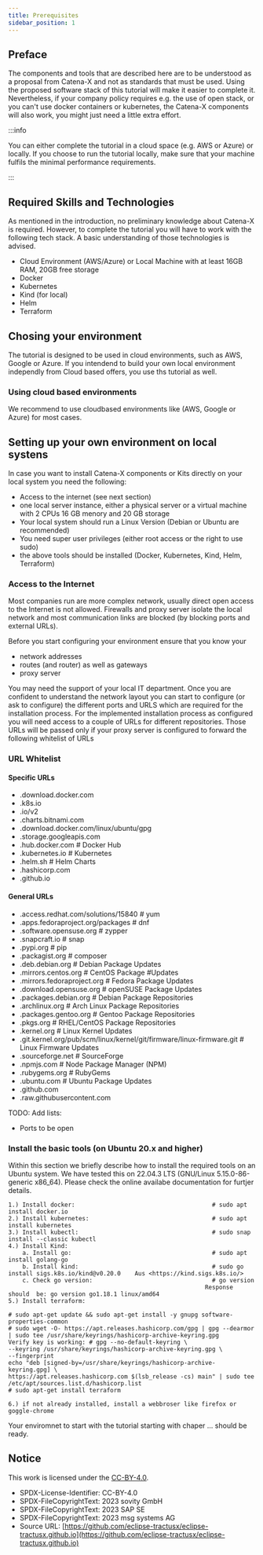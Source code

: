 ```yaml
---
title: Prerequisites
sidebar_position: 1
---
```



## Preface

The components and tools that are described here are to be understood as a proposal from Catena-X and not as standards that must be used. Using the proposed software stack of this tutorial will make it easier to complete it. Nevertheless, if your company policy requires e.g. the use of open stack, or you can't use docker containers or kubernetes, the Catena-X components will also work, you might just need a little extra effort.

:::info

You can either complete the tutorial in a cloud space (e.g. AWS or Azure) or locally. If you choose to run the tutorial locally, make sure that your machine fulfils the minimal performance requirements.

:::

## Required Skills and Technologies

As mentioned in the introduction, no preliminary knowledge about Catena-X is required. However, to complete the tutorial you will have to work with the following tech stack. A basic understanding of those technologies is advised.

- Cloud Environment (AWS/Azure) or Local Machine with at least 16GB RAM, 20GB free storage
- Docker
- Kubernetes
- Kind (for local)
- Helm
- Terraform


## Chosing your environment

The tutorial is designed to be used in cloud environments, such as AWS, Google or Azure. If you intendend to build your own local environment independly from Cloud based offers, you use ths tutorial as well.

### Using cloud based environments

We recommend to use cloudbased environments like (AWS, Google or Azure) for most cases. 

## Setting up your own environment on local systens

In case you want to install Catena-X components or Kits directly on your local system you need the following:

- Access to the internet (see next section)
- one local server instance, either a physical server or a virtual machine with 2 CPUs 16 GB menory and 20 GB storage
- Your local system should run a Linux Version (Debian or Ubuntu are recommended)
- You need super user privileges (either root access or the right to use sudo)
- the above tools should be installed (Docker, Kubernetes, Kind, Helm, Terraform)

### Access to the Internet

Most companies run are more complex network, usually direct open access to the Internet is not allowed. Firewalls and proxy server isolate the local network and most communication links are blocked (by blocking ports and external URLs).

Before you start configuring your environment ensure that you know your

- network addresses
- routes (and router) as well as gateways
- proxy server

You may need the support of your local IT department. Once you are confident to understand the network layout you can start to configure (or ask to configure) the different ports and URLS which are required for the installation process. For the implemented installation process as configured you will need access to a couple of URLs for different repositories. Those URLs will be passed only if your proxy server is configured to forward the following whitelist of URLs

### URL Whitelist

#### Specific URLs​

- .download.docker.com​
- .k8s.io​
- .io/v2​
- .charts.bitnami.com​
- .download.docker.com/linux/ubuntu/gpg​
- .storage.googleapis.com​
- .hub.docker.com                                     # Docker Hub​
- .kubernetes.io                                      # Kubernetes​
- .helm.sh                                            # Helm Charts​
- .hashicorp.com​
- .github.io​

#### General URLs​

- .access.redhat.com/solutions/15840                  # yum​
- .apps.fedoraproject.org/packages                    # dnf​
- .software.opensuse.org                              # zypper​
- .snapcraft.io                                       # snap​
- .pypi.org                                           # pip​
- .packagist.org                                      # composer​
- .deb.debian.org                                                           # Debian Package Updates​
- .mirrors.centos.org                                 # CentOS Package #Updates​
- .mirrors.fedoraproject.org                   # Fedora Package Updates​
- .download.opensuse.org                       # openSUSE Package Updates​
- .packages.debian.org                         # Debian Package Repositories​
- .archlinux.org                               # Arch Linux Package Repositories​
- .packages.gentoo.org                         # Gentoo Package Repositories​
- .pkgs.org                      # RHEL/CentOS Package Repositories​
- .kernel.org                    # Linux Kernel Updates​
- .git.kernel.org/pub/scm/linux/kernel/git/firmware/linux-firmware.git    # Linux Firmware Updates​
- .sourceforge.net               # SourceForge​
- .npmjs.com                     # Node Package Manager (NPM)​
- .rubygems.org                  # RubyGems​
- .ubuntu.com                    # Ubuntu Package Updates​
- .github.com​
- .raw.githubusercontent.com​

TODO: Add lists:

- Ports to be open

### Install the basic tools (on Ubuntu 20.x and higher)
Within this section we briefly describe how to install the required tools on an Ubuntu system. We have tested this on 22.04.3 LTS (GNU/Linux 5.15.0-86-generic x86_64). Please check the online availabe documentation for furtjer details.

	1.) Install docker:                                       # sudo apt install docker.io
	2.) Install kubernetes:                                   # sudo apt install kubernetes
	3.) Install kubectl:                                      # sudo snap install --classic kubectl
	4.) Install Kind:  
		a. Install go:                                        # sudo apt install golang-go
		b. Install kind:                                      # sudo go install sigs.k8s.io/kind@v0.20.0    Aus <https://kind.sigs.k8s.io/> 
		c. Check go version:                                  # go version
		                                                    Response should  be: go version go1.18.1 linux/amd64
	5.) Install terraform: 
	
	# sudo apt-get update && sudo apt-get install -y gnupg software-properties-common
	# sudo wget -O- https://apt.releases.hashicorp.com/gpg | gpg --dearmor | sudo tee /usr/share/keyrings/hashicorp-archive-keyring.gpg
	Verify key is working: # gpg --no-default-keyring \
	--keyring /usr/share/keyrings/hashicorp-archive-keyring.gpg \
	--fingerprint
	echo "deb [signed-by=/usr/share/keyrings/hashicorp-archive-keyring.gpg] \
	https://apt.releases.hashicorp.com $(lsb_release -cs) main" | sudo tee /etc/apt/sources.list.d/hashicorp.list
    # sudo apt-get install terraform

    6.) if not already installed, install a webbroser like firefox or goggle-chrome
        
Your enviromnet to start with the tutorial starting with chaper ... should be ready. 

## Notice

This work is licensed under the [CC-BY-4.0](https://creativecommons.org/licenses/by/4.0/legalcode).

- SPDX-License-Identifier: CC-BY-4.0
- SPDX-FileCopyrightText: 2023 sovity GmbH
- SPDX-FileCopyrightText: 2023 SAP SE
- SPDX-FileCopyrightText: 2023 msg systems AG
- Source URL: [https://github.com/eclipse-tractusx/eclipse-tractusx.github.io](https://github.com/eclipse-tractusx/eclipse-tractusx.github.io)
